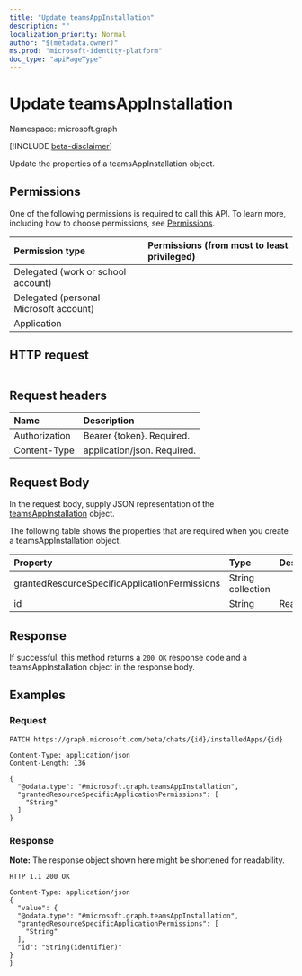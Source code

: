 ```yaml
---
title: "Update teamsAppInstallation"
description: ""
localization_priority: Normal
author: "$(metadata.owner)"
ms.prod: "microsoft-identity-platform"
doc_type: "apiPageType"
---
```


# Update teamsAppInstallation

Namespace: microsoft.graph

[!INCLUDE [beta-disclaimer](../../includes/beta-disclaimer.md)]

Update the properties of a teamsAppInstallation object.

## Permissions

One of the following permissions is required to call this API. To learn more, including how to choose permissions, see [Permissions](/graph/permissions-reference).

| Permission type                        | Permissions (from most to least privileged) |
| :------------------------------------- | :------------------------------------------ |
| Delegated (work or school account)     |                                             |
| Delegated (personal Microsoft account) |                                             |
| Application                            |                                             |

## HTTP request

<!-- {
  "blockType": "ignored"
}
-->

```http

```

## Request headers

| Name          | Description                 |
| :------------ | :-------------------------- |
| Authorization | Bearer {token}. Required.   |
| Content-Type  | application/json. Required. |

## Request Body

In the request body, supply JSON representation of the [teamsAppInstallation](../resources/-teamsappinstallation.md) object.

<!-- Actions and Functions -->

<!-- CRUD Methods -->

The following table shows the properties that are required when you create a teamsAppInstallation object.

| Property                                      | Type              | Description |
| :-------------------------------------------- | :---------------- | :---------- |
| grantedResourceSpecificApplicationPermissions | String collection |             |
| id                                            | String            | Read-only.  |

## Response

If successful, this method returns a `200 OK` response code and a teamsAppInstallation object in the response body.

## Examples

### Request

<!-- {
  "blockType": "request",
  "name": "update_teamsappinstallation"
}
-->

```http
PATCH https://graph.microsoft.com/beta/chats/{id}/installedApps/{id}

Content-Type: application/json
Content-Length: 136

{
  "@odata.type": "#microsoft.graph.teamsAppInstallation",
  "grantedResourceSpecificApplicationPermissions": [
    "String"
  ]
}

```

### Response

**Note:** The response object shown here might be shortened for readability.

<!-- {
  "blockType": "response",
  "truncated": true,
  "@odata.type": "Microsoft.Teams.GraphSvc.teamsAppInstallation"
}
-->

```http
HTTP 1.1 200 OK

Content-Type: application/json
{
  "value": {
  "@odata.type": "#microsoft.graph.teamsAppInstallation",
  "grantedResourceSpecificApplicationPermissions": [
    "String"
  ],
  "id": "String(identifier)"
}
}

```
